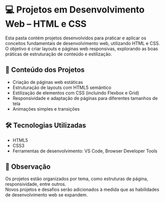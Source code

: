 # 💻 Projetos em Desenvolvimento Web – HTML e CSS

Esta pasta contém projetos desenvolvidos para praticar e aplicar os conceitos fundamentais de desenvolvimento web, utilizando HTML e CSS. O objetivo é criar layouts e páginas web responsivas, explorando as boas práticas de estruturação de conteúdo e estilização.

## 🧠 Conteúdo dos Projetos

- Criação de páginas web estáticas
- Estruturação de layouts com HTML5 semântico
- Estilização de elementos com CSS (incluindo Flexbox e Grid)
- Responsividade e adaptação de páginas para diferentes tamanhos de tela
- Animações simples e transições

## 🛠️ Tecnologias Utilizadas

- HTML5
- CSS3
- Ferramentas de desenvolvimento: VS Code, Browser Developer Tools

## 📌 Observação

Os projetos estão organizados por tema, como estruturas de página, responsividade, entre outros.  
Novos projetos e desafios serão adicionados à medida que as habilidades de desenvolvimento web se expandem.

